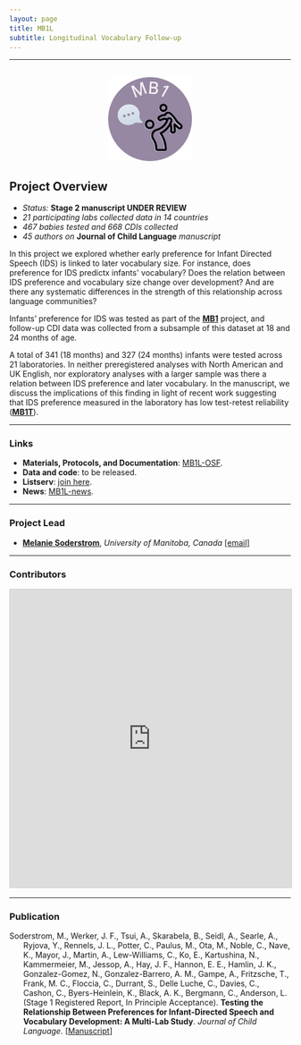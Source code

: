 ```yaml
---
layout: page
title: MB1L
subtitle: Longitudinal Vocabulary Follow-up
---
```


***

<div class="container">
  <div class="row justify-content-around">
    <div class="col-lg-4" align="center">
      <br>
      <img src="/assets/img/MB1_logo.png" width="150">
    </div>
    <div class="col-lg-8" align="left">
      <h2>Project Overview</h2>
      <ul>
        <li><i>Status:</i> <b>Stage 2 manuscript UNDER REVIEW</b></li>
        <li><i>21 participating labs collected data in 14 countries</i></li>
        <li><i>467 babies tested and 668 CDIs collected</i></li>
        <li><i>45 authors on</i> <b>Journal of Child Language</b> <i>manuscript</i></li>
      </ul>
    </div>
  </div>
</div>


In this project we explored whether early preference for Infant Directed Speech (IDS) is linked to later vocabulary size. For instance, does preference for IDS predictx infants' vocabulary? Does the relation between IDS preference and vocabulary size change over development? And are there any systematic differences in the strength of this relationship across language communities? 

Infants’ preference for IDS was tested as part of the [**MB1**]({{site.baseurl}}/MB1) project, and follow-up CDI data was collected from a subsample of this dataset at 18 and 24 months of age.

A total of 341 (18 months) and 327 (24 months) infants were tested across 21 laboratories. In neither preregistered analyses with North American and UK English, nor exploratory analyses with a larger sample was there a relation between IDS preference and later vocabulary. In the manuscript, we discuss the implications of this finding in light of recent work suggesting that IDS preference measured in the laboratory has low test-retest reliability ([**MB1T**]({{site.baseurl}}/MB1T)).


***
### Links
* **Materials, Protocols, and Documentation**: [MB1L-OSF](https://osf.io/2qamd/).
* **Data and code**: to be released.
* **Listserv**: [join here](https://groups.google.com/u/1/g/mb1-cdi-follow-up).
* **News**: [MB1L-news]({{site.baseurl}}/tags/#MB1L).


***
### Project Lead
* [**Melanie Soderstrom**](https://home.cc.umanitoba.ca/~soderstr/), *University of Manitoba, Canada* [[email]](mailto:m_soderstrom@umanitoba.ca)


***
### Contributors

<iframe class="airtable-embed" src="https://airtable.com/embed/appRoqMKzcK3NsXt4/shrVSj85N0OkDVT6k?backgroundColor=blueDusty&viewControls=on" frameborder="0" onmousewheel="" width="100%" height="533" style="background: transparent; border: 1px solid #ccc;"></iframe>

***
### Publication

<p style="padding-left: 25px; text-indent: -25px">Soderstrom, M., Werker, J. F., Tsui, A., Skarabela, B., Seidl, A., Searle, A., Ryjova, Y., Rennels, J. L., Potter, C., Paulus, M., Ota, M., Noble, C., Nave, K., Mayor, J., Martin, A., Lew-Williams, C., Ko, E., Kartushina, N., Kammermeier, M., Jessop, A., Hay, J. F., Hannon, E. E., Hamlin, J. K., Gonzalez-Gomez, N., Gonzalez-Barrero, A. M., Gampe, A., Fritzsche, T., Frank, M. C., Floccia, C., Durrant, S., Delle Luche, C., Davies, C., Cashon, C., Byers-Heinlein, K., Black, A. K., Bergmann, C., Anderson, L. (Stage 1 Registered Report, In Principle Acceptance). <b>Testing the Relationship Between Preferences for Infant-Directed Speech and Vocabulary Development: A Multi-Lab Study</b>. <i>Journal of Child Language</i>. [<a href="https://drive.google.com/file/d/1r-UxWPriMn7AY5xhg6hnpNj_drTHt6In/view?usp=sharing" target="_blank">Manuscript</a>]</p>

